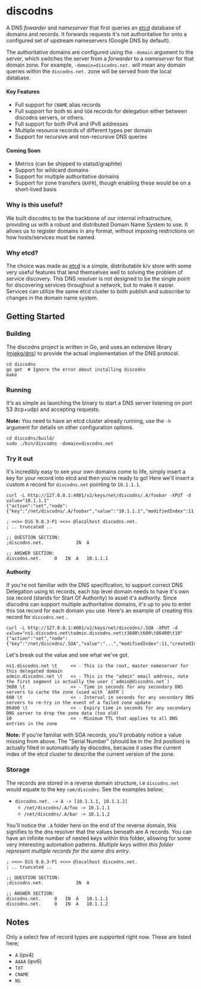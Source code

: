 
discodns
======

A DNS *fowarder* and *nameserver* that first queries an [etcd](http://github.com/coreos/etcd) database of domains and records. It forwards requests it's not authoritative for onto a configured set of upstream nameservers (Google DNS by default).

The authoritative domains are configured using the `-domain` argument to the server, which switches the server from a *forwarder* to a *nameserver* for that domain zone. For example, `-domain=discodns.net.` will mean any domain queries within the `discodns.net.` zone will be served from the local database.

#### Key Features

- Full support for `CNAME` alias records
- Full support for both `NS` and `SOA` records for delegation either between discodns servers, or others.
- Full support for both IPv4 and IPv6 addresses
- Multiple resource records of different types per domain
- Support for recursive and non-recursive DNS queries

#### Coming Soon

- Metrics (can be shipped to statsd/graphite)
- Support for wildcard domains
- Support for multiple authoritative domains
- Support for zone transfers (`AXFR`), though enabling these would be on a short-lived basis

### Why is this useful?

We built discodns to be the backbone of our internal infrastructure, providing us with a robust and distributed Domain Name System to use. It allows us to register domains in any format, without imposing restrictions on how hosts/services must be named.

### Why etcd?

The choice was made as [etcd](http://github.com/coreos/etcd) is a simple, distributable k/v store with some very useful features that lend themselves well to solving the problem of service discovery. This DNS resolver is not designed to be the single point for discovering services throughout a network, but to make it easier. Services can utilize the same etcd cluster to both publish and subscribe to changes in the domain name system.

## Getting Started

### Building

The discodns project is written in Go, and uses an extensive library ([miekg/dns](https://github.com/miekg/dns)) to provide the actual implementation of the DNS protocol.

````shell
cd discodns
go get  # Ignore the error about installing discodns
make
````

### Running

It's as simple as launching the binary to start a DNS server listening on port 53 (tcp+udp) and accepting requests.

**Note:** You need to have an etcd cluster already running, use the `-h` argument for details on other configuration options.

````shell
cd discodns/build/
sudo ./bin/discodns -domain=discodns.net
````

### Try it out

It's incredibly easy to see your own domains come to life, simply insert a key for your record into etcd and then you're ready to go! Here we'll insert a custom `A` record for `discodns.net` pointing to `10.1.1.1`.

````shell
curl -L http://127.0.0.1:4001/v2/keys/net/discodns/.A/foobar -XPUT -d value="10.1.1.1"
{"action":"set","node":{"key":"/net/discodns/.A/foobar","value":"10.1.1.1","modifiedIndex":11,"createdIndex":11}}
````

````shell
; <<>> DiG 9.8.3-P1 <<>> @localhost discodns.net.
; .. truncated ..

;; QUESTION SECTION:
;discodns.net.            IN  A

;; ANSWER SECTION:
discodns.net.     0   IN  A   10.1.1.1
````

#### Authority

If you're not familiar with the DNS specification, to support correct DNS Delegation using `NS` records, each top level domain needs to have it's own `SOA` record (stands for Start Of Authority) to asset it's authority. Since discodns can support multiple authoritative domains, it's up to you to enter this `SOA` record for each domain you use. Here's an example of creating this record for `discodns.net.`.

```shell
curl -L http://127.0.0.1:4001/v2/keys/net/discodns/.SOA -XPUT -d value="ns1.discodns.net\tadmin.discodns.net\t3600\t600\t86400\t10"
{"action":"set","node":{"key":"/net/discodns/.SOA","value":"...","modifiedIndex":11,"createdIndex":11}}
```

Let's break out the value and see what we've got.

```
ns1.discodns.net \t     << - This is the root, master nameserver for this delegated domain
admin.discodns.net \t   << - This is the "admin" email address, note the first segment is actually the user (`admin@discodns.net`)
3600 \t                 << - Time in seconds for any secondary DNS servers to cache the zone (used with `AXFR`)
600 \t                  << - Interval in seconds for any secondary DNS servers to re-try in the event of a failed zone update
86400 \t                << - Expiry time in seconds for any secondary DNS server to drop the zone data (too old)
10                      << - Minimum TTL that applies to all DNS entries in the zone
```

**Note:** If you're familiar with SOA records, you'll probably notice a value missing from above. The "Serial Number" (should be in the 3rd position) is actually filled in automatically by discodns, because it uses the current index of the etcd cluster to describe the current version of the zone.

### Storage

The records are stored in a reverse domain structure, i.e `discodns.net` would equate to the key `com/discodns`. See the examples below;

- `discodns.net. -> A -> [10.1.1.1, 10.1.1.2]`
    - `/net/discodns/.A/foo -> 10.1.1.1`
    - `/net/discodns/.A/bar -> 10.1.1.2`

You'll notice the `.A` folder here on the end of the reverse domain, this signifies to the dns resolver that the values beneath are A records. You can have an infinite number of nested keys within this folder, allowing for some very interesting automation patterns. *Multiple keys within this folder represent multiple records for the same dns entry*.

````shell
; <<>> DiG 9.8.3-P1 <<>> @localhost discodns.net.
; .. truncated ..

;; QUESTION SECTION:
;discodns.net.            IN  A

;; ANSWER SECTION:
discodns.net.     0   IN  A   10.1.1.1
discodns.net.     0   IN  A   10.1.1.2
````

## Notes

Only a select few of record types are supported right now. These are listed here;

- `A` (ipv4)
- `AAAA` (ipv6)
- `TXT`
- `CNAME`
- `NS`
